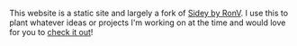 This website is a static site and largely a fork of [Sidey by RonV](https://github.com/ronv/sidey). I use this to plant whatever ideas or projects I'm working on at the time and would love for you to [check it out](http://www.milofultz.com)!
